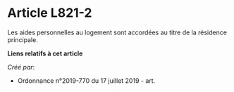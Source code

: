 # Article L821-2

Les aides personnelles au logement sont accordées au titre de la résidence principale.

**Liens relatifs à cet article**

_Créé par_:

  - Ordonnance n°2019-770 du 17 juillet 2019 - art.

